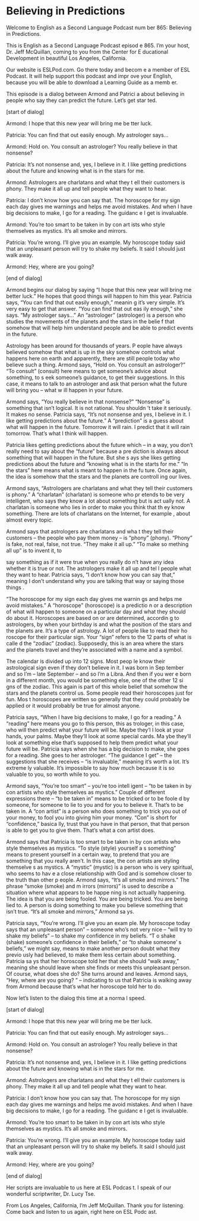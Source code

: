 # Believing in Predictions

Welcome to English as a Second Language Podcast num ber 865: Believing in Predictions.

This is English as a Second Language Podcast episod e 865. I’m your host, Dr. Jeff McQuillan, coming to you from the Center for E ducational Development in beautiful Los Angeles, California.

Our website is ESLPod.com. Go there today and becom e a member of ESL Podcast. It will help support this podcast and impr ove your English, because you will be able to download a Learning Guide as a memb er.

This episode is a dialog between Armond and Patrici a about believing in people who say they can predict the future. Let’s get star ted.

[start of dialog]

Armond:  I hope that this new year will bring me be tter luck.

Patricia:  You can find that out easily enough.  My  astrologer says...

Armond:  Hold on.  You consult an astrologer?  You really believe in that nonsense?

Patricia:  It’s not nonsense and, yes, I believe in  it.  I like getting predictions about the future and knowing what is in the stars for me.

Armond:  Astrologers are charlatans and what they t ell their customers is phony. They make it all up and tell people what they want to hear.

Patricia:  I don’t know how you can say that.  The horoscope for my sign each day gives me warnings and helps me avoid mistakes.  And when I have big decisions to make, I go for a reading.  The guidanc e I get is invaluable.

Armond:  You’re too smart to be taken in by con art ists who style themselves as mystics.  It’s all smoke and mirrors.

Patricia:  You’re wrong.  I’ll give you an example.   My horoscope today said that an unpleasant person will try to shake my beliefs.  It said I should just walk away.

Armond:  Hey, where are you going?

 [end of dialog]

Armond begins our dialog by saying “I hope that this new year will bring me better luck.” He hopes that good things will happen  to him this year. Patricia says, “You can find that out easily enough,” meanin g it’s very simple. It’s very easy to get that answer. “You can find that out eas ily enough,” she says. “My astrologer says…” An “astrologer” (astrologer) is a  person who studies the movements of the planets and the stars in the belie f that somehow that will help him understand people and be able to predict events  in the future.

Astrology has been around for thousands of years. P eople have always believed somehow that what is up in the sky somehow controls  what happens here on earth and apparently, there are still people today who believe such a thing. Armond says, “Hold on. You consult an astrologer?” “To consult” (consult) here means to get someone’s advice about something, to s eek someone’s guidance, to get their suggestions. In this case, it means to  talk to an astrologer and ask that person what the future will bring you – what w ill happen in your future.

Armond says, “You really believe in that nonsense?”  “Nonsense” is something that isn’t logical. It is not rational. You shouldn ’t take it seriously. It makes no sense. Patricia says, “It’s not nonsense and yes, I  believe in it. I like getting predictions about the future.” A “prediction” is a guess about what will happen in the future. Tomorrow it will rain. I predict that it will rain tomorrow. That’s what I think will happen.

Patricia likes getting predictions about the future  which – in a way, you don’t really need to say about the “future” because a pre diction is always about something that will happen in the future. But she s ays she likes getting predictions about the future and “knowing what is in the starts for me.” “In the stars” here means what is meant to happen in the fu ture. Once again, the idea is somehow that the stars and the planets are controll ing our lives.

Armond says, “Astrologers are charlatans and what they tell their customers is phony.” A “charlatan” (charlatan) is someone who pr etends to be very intelligent, who says they know a lot about something but is act ually not. A charlatan is someone who lies in order to make you think that th ey know something. There are lots of charlatans on the Internet, for example , about almost every topic.

Armond says that astrologers are charlatans and wha t they tell their customers – the people who pay them money – is “phony” (phony).  “Phony” is fake, not real, false, not true. “They make it all up.” “To make so mething all up” is to invent it, to

say something as if it were true when you really do n’t have any idea whether it is true or not. The astrologers make it all up and tel l people what they want to hear. Patricia says, “I don’t know how you can say that,”  meaning I don’t understand why you are talking that way or saying those things .

“The horoscope for my sign each day gives me warnin gs and helps me avoid mistakes.” A “horoscope” (horoscope) is a predictio n or a description of what will happen to someone on a particular day and what they  should do about it. Horoscopes are based on or are determined, accordin g to astrologers, by when your birthday is and what the position of the stars  and the planets are. It’s a type of astrology. A lot of people like to read their ho roscope for their particular sign. Your “sign” refers to the 12 parts of what is calle d the “zodiac” (zodiac). Supposedly, this is an area where the stars and the  planets travel and they’re associated with a name and a symbol.

The calendar is divided up into 12 signs. Most peop le know their astrological sign even if they don’t believe in it. I was born in Sep tember and so I’m – late September – and so I’m a Libra. And then if you wer e born in a different month, you would be something else, one of the other 12 si gns of the zodiac. This again is part of this whole belief that somehow the stars  and the planets control us. Some people read their horoscopes just for fun. Mos t horoscopes are written so generally that they could probably be applied or it  would probably be true for almost anyone.

Patricia says, “When I have big decisions to make, I go for a reading.” A “reading” here means you go to this person, this as trologer, in this case, who will then predict what your future will be. Maybe they’l l look at your hands, your palms. Maybe they’ll look at some special cards. Ma ybe they’ll look at something else that’s supposed to help them predict what your  future will be. Patricia says when she has a big decision to make, she goes for a  reading. She goes to her astrologer. “The guidance I get” – the suggestions that she receives – “is invaluable,” meaning it’s worth a lot. It’s extreme ly valuable. It’s impossible to say how much because it is so valuable to you, so worth while to you.

Armond says, “You’re too smart” – you’re too intell igent – “to be taken in by con artists who style themselves as mystics.” Couple of  different expressions there – “to be taken in” means to be tricked or to be foole d by someone, for someone to lie to you and for you to believe it. That’s to be taken in. A “con artist” is a person who does something to trick you out of your money, to fool you into giving him your money. “Con” is short for “confidence,” basica lly, trust that you have in that person, that that person is able to get you to give  them. That’s what a con artist does.

 Armond says that Patricia is too smart to be taken in by con artists who style themselves as mystics. “To style (style) yourself a s something” means to present yourself in a certain way, to pretend that you are something that you really aren’t. In this case, the con artists are styling themselve s as mystics. A “mystic” (mystic) is a person who is very spiritual, who seems to hav e a close relationship with God and is somehow closer to the truth than other p eople. Armond says, “It’s all smoke and mirrors.” The phrase “smoke (smoke) and m irrors (mirrors)” is used to describe a situation where what appears to be happe ning is not actually happening. The idea is that you are being fooled. You are being tricked. You are being lied to. A person is doing something to make you believe something that isn’t true. “It’s all smoke and mirrors,” Armond sa ys.

Patricia says, “You’re wrong. I’ll give you an exam ple. My horoscope today says that an unpleasant person” – someone who’s not very  nice – “will try to shake my beliefs” – to shake my confidence in my beliefs. “T o shake (shake) someone’s confidence in their beliefs,” or “to shake someone’ s beliefs,” we might say, means to make another person doubt what they previo usly had believed, to make them less certain about something. Patricia sa ys that her horoscope told her that she should “walk away,” meaning she should  leave when she finds or meets this unpleasant person. Of course, what does she do? She turns around and leaves. Armond says, “Hey, where are you going? ” – indicating to us that Patricia is walking away from Armond because that’s  what her horoscope told her to do.

Now let’s listen to the dialog this time at a norma l speed.

[start of dialog]

Armond:  I hope that this new year will bring me be tter luck.

Patricia:  You can find that out easily enough.  My  astrologer says...

Armond:  Hold on.  You consult an astrologer?  You really believe in that nonsense?

Patricia:  It’s not nonsense and, yes, I believe in  it.  I like getting predictions about the future and knowing what is in the stars for me.

Armond:  Astrologers are charlatans and what they t ell their customers is phony. They make it all up and tell people what they want to hear.

Patricia:  I don’t know how you can say that.  The horoscope for my sign each day gives me warnings and helps me avoid mistakes.  And when I have big decisions to make, I go for a reading.  The guidanc e I get is invaluable.

Armond:  You’re too smart to be taken in by con art ists who style themselves as mystics.  It’s all smoke and mirrors.

Patricia:  You’re wrong.  I’ll give you an example.   My horoscope today said that an unpleasant person will try to shake my beliefs.  It said I should just walk away.

Armond:  Hey, where are you going?

[end of dialog]

Her scripts are invaluable to us here at ESL Podcas t. I speak of our wonderful scriptwriter, Dr. Lucy Tse.

From Los Angeles, California, I’m Jeff McQuillan. Thank you for listening. Come back and listen to us again, right here on ESL Podc ast.



